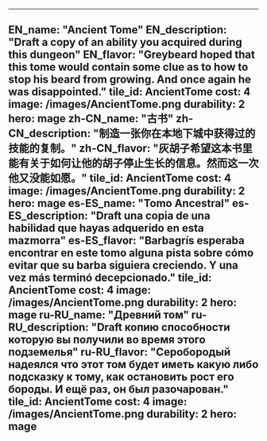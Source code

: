 ---

EN_name: "Ancient Tome"
EN_description: "Draft a copy of an ability you acquired during this dungeon"
EN_flavor: "Greybeard hoped that this tome would contain some clue as to how to stop his beard from growing. And once again he was disappointed."
tile_id: AncientTome
cost: 4
image: /images/AncientTome.png
durability: 2
hero: mage
zh-CN_name: "古书"
zh-CN_description: "制造一张你在本地下城中获得过的技能的复制。"
zh-CN_flavor: "灰胡子希望这本书里能有关于如何让他的胡子停止生长的信息。然而这一次他又没能如愿。"
tile_id: AncientTome
cost: 4
image: /images/AncientTome.png
durability: 2
hero: mage
es-ES_name: "Tomo Ancestral"
es-ES_description: "Draft una copia de una habilidad que hayas adquerido en esta mazmorra"
es-ES_flavor: "Barbagrís esperaba encontrar en este tomo alguna pista sobre cómo evitar que su barba siguiera creciendo. Y una vez más terminó decepcionado."
tile_id: AncientTome
cost: 4
image: /images/AncientTome.png
durability: 2
hero: mage
ru-RU_name: "Древний том"
ru-RU_description: "Draft копию способности которую вы получили во время этого подземелья"
ru-RU_flavor: "Серобородый надеялся что этот том будет иметь какую либо подсказку к тому, как остановить рост его бороды. И ещё раз, он был разочарован."
tile_id: AncientTome
cost: 4
image: /images/AncientTome.png
durability: 2
hero: mage
---